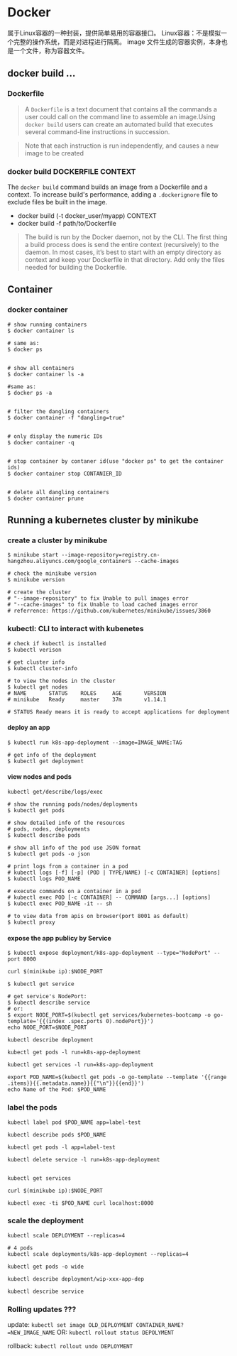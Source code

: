# Docker
属于Linux容器的一种封装，提供简单易用的容器接口。
Linux容器：不是模拟一个完整的操作系统，而是对进程进行隔离。
image 文件生成的容器实例，本身也是一个文件，称为容器文件。

## docker build ...

### Dockerfile

> A `Dockerfile` is a text document that contains all the commands a user could call on the command line to assemble an image.Using `docker build` users can create an automated build that executes several command-line instructions in succession.

> Note that each instruction is run independently, and causes a new image to be created 

### docker build DOCKERFILE CONTEXT

The `docker build` command builds an image from a Dockerfile and a context.
To increase build's performance, adding a `.dockerignore` file to exclude files be built in the image.
+ docker build (-t docker_user/myapp) CONTEXT
+ docker build -f path/to/Dockerfile

> The build is run by the Docker daemon, not by the CLI. The first thing a build process does is send the entire context (recursively) to the daemon. In most cases, it’s best to start with an empty directory as context and keep your Dockerfile in that directory. Add only the files needed for building the Dockerfile.






## Container

### docker container
```
# show running containers
$ docker container ls

# same as: 
$ docker ps


# show all containers
$ docker container ls -a

#same as:
$ docker ps -a


# filter the dangling containers
$ docker container -f "dangling=true"


# only display the numeric IDs
$ docker container -q


# stop container by contaner id(use "docker ps" to get the container ids)
$ docker container stop CONTANIER_ID


# delete all dangling containers
$ docker container prune
```



## Running a kubernetes cluster by minikube

### create a cluster by minikube
`$ minikube start --image-repository=registry.cn-hangzhou.aliyuncs.com/google_containers --cache-images`


```
# check the minikube version
$ minikube version

# create the cluster
# "--image-repository" to fix Unable to pull images error
# "--cache-images" to fix Unable to load cached images error
# referrence: https://github.com/kubernetes/minikube/issues/3860
```

### kubectl: CLI to interact with kubenetes

```
# check if kubectl is installed
$ kubectl verison

# get cluster info
$ kubectl cluster-info

# to view the nodes in the cluster
$ kubectl get nodes
# NAME       STATUS    ROLES     AGE       VERSION
# minikube   Ready     master    37m       v1.14.1

# STATUS Ready means it is ready to accept applications for deployment
```

#### deploy an app
`$ kubectl run k8s-app-deployment --image=IMAGE_NAME:TAG`

```
# get info of the deployment
$ kubectl get deployment
```

#### view nodes and pods
`kubectl get/describe/logs/exec`

```
# show the running pods/nodes/deployments
$ kubectl get pods

# show detailed info of the resources
# pods, nodes, deployments
$ kubectl describe pods

# show all info of the pod use JSON format
$ kubectl get pods -o json

# print logs from a container in a pod
# kubectl logs [-f] [-p] (POD | TYPE/NAME) [-c CONTAINER] [options]
$ kubectl logs POD_NAME

# execute commands on a container in a pod
# kubectl exec POD [-c CONTAINER] -- COMMAND [args...] [options]
$ kubectl exec POD_NAME -it -- sh

# to view data from apis on browser(port 8001 as default)
$ kubectl proxy
```

#### expose the app publicy by Service
`$ kubectl expose deployment/k8s-app-deployment --type="NodePort" --port 8000`

`curl $(minikube ip):$NODE_PORT`

```
$ kubectl get service

# get service's NodePort:
$ kubectl describe service
# or:
$ export NODE_PORT=$(kubectl get services/kubernetes-bootcamp -o go-template='{{(index .spec.ports 0).nodePort}}')
echo NODE_PORT=$NODE_PORT

kubectl describe deployment

kubectl get pods -l run=k8s-app-deployment

kubectl get services -l run=k8s-app-deployment

export POD_NAME=$(kubectl get pods -o go-template --template '{{range .items}}{{.metadata.name}}{{"\n"}}{{end}}')
echo Name of the Pod: $POD_NAME
```

### label the pods
```
kubectl label pod $POD_NAME app=label-test

kubectl describe pods $POD_NAME

kubectl get pods -l app=label-test

kubectl delete service -l run=k8s-app-deployment


kubectl get services

curl $(minikube ip):$NODE_PORT

kubectl exec -ti $POD_NAME curl localhost:8000

```

### scale the deployment
`kubectl scale DEPLOYMENT --replicas=4`

```
# 4 pods
kubectl scale deployments/k8s-app-deployment --replicas=4

kubectl get pods -o wide

kubectl describe deployment/wip-xxx-app-dep

kubectl describe service

```


### Rolling updates ???
update:
`kubectl set image OLD_DEPLOYMENT CONTAINER_NAME?=NEW_IMAGE_NAME`
OR:
`kubectl rollout status DEPOLYMENT`

rollback:
`kubectl rollout undo DEPLOYMENT`
